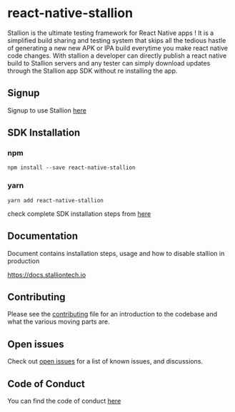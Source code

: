 # react-native-stallion

Stallion is the ultimate testing framework for React Native apps !
It is a simplified build sharing and testing system that skips all the tedious hastle of generating a new new APK or IPA build everytime you make react native code changes.
With stallion a developer can directly publish a react native build to Stallion servers and any tester can simply download updates through the Stallion app SDK without re installing the app.

## Signup

Signup to use Stallion [here](https://app.stalliontech.io/)

## SDK Installation

### npm

```
npm install --save react-native-stallion
```

### yarn

```
yarn add react-native-stallion
```

check complete SDK installation steps from [here](https://docs.stalliontech.io/docs/install)

## Documentation

Document contains installation steps, usage and how to disable stallion in production

https://docs.stalliontech.io

## Contributing

Please see the [contributing](./CONTRIBUTING.md) file
for an introduction to the codebase and what the various moving parts are.

## Open issues

Check out [open issues](https://github.com/stallion-tech/react-native-stallion/issues) for a list of known issues, and discussions.

## Code of Conduct

You can find the code of conduct [here](./CODE_OF_CONDUCT.md)

